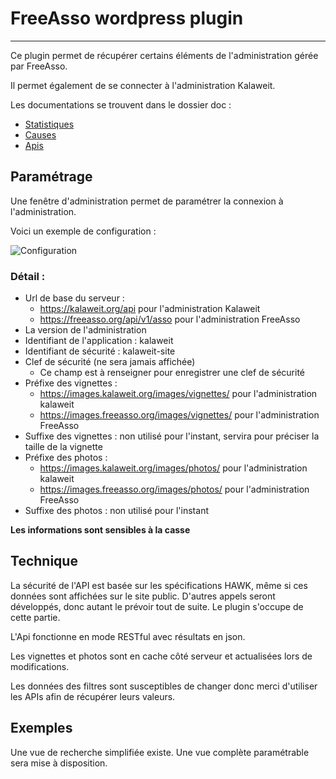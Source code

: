 # FreeAsso wordpress plugin
---

Ce plugin permet de récupérer certains éléments de l'administration gérée par FreeAsso.

Il permet également de se connecter à l'administration Kalaweit.

Les documentations se trouvent dans le dossier doc :

* [Statistiques](doc/stats.md)
* [Causes](doc/causes.md)
* [Apis](doc/apis.md)


## Paramétrage

Une fenêtre d'administration permet de paramétrer la connexion à l'administration.

Voici un exemple de configuration :

![Configuration](doc/configuration.png)

### Détail :

* Url de base du serveur :
    * https://kalaweit.org/api pour l'administration Kalaweit
    * https://freeasso.org/api/v1/asso pour l'administration FreeAsso
* La version de l'administration
* Identifiant de l'application : kalaweit
* Identifiant de sécurité : kalaweit-site
* Clef de sécurité (ne sera jamais affichée)
    * Ce champ est à renseigner pour enregistrer une clef de sécurité
* Préfixe des vignettes :
    * https://images.kalaweit.org/images/vignettes/ pour l'administration kalaweit
    * https://images.freeasso.org/images/vignettes/ pour l'administration FreeAsso
* Suffixe des vignettes : non utilisé pour l'instant, servira pour préciser la taille de la vignette
* Préfixe des photos :
    * https://images.kalaweit.org/images/photos/ pour l'administration kalaweit
    * https://images.freeasso.org/images/photos/ pour l'administration FreeAsso
* Suffixe des photos : non utilisé pour l'instant

**Les informations sont sensibles à la casse**

## Technique

La sécurité de l'API est basée sur les spécifications HAWK, même si ces données sont affichées sur le site public.
D'autres appels seront développés, donc autant le prévoir tout de suite. Le plugin s'occupe de cette partie.

L'Api fonctionne en mode RESTful avec résultats en json.

Les vignettes et photos sont en cache côté serveur et actualisées lors de modifications.

Les données des filtres sont susceptibles de changer donc merci d'utiliser les APIs afin de récupérer leurs valeurs.

## Exemples

Une vue de recherche simplifiée existe.
Une vue complète paramétrable sera mise à disposition.
